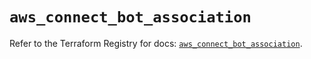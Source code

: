 # `aws_connect_bot_association`

Refer to the Terraform Registry for docs: [`aws_connect_bot_association`](https://registry.terraform.io/providers/hashicorp/aws/5.63.1/docs/resources/connect_bot_association).
